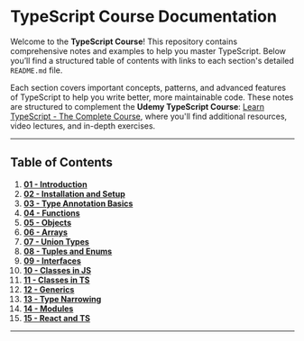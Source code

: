 # TypeScript Course Documentation

Welcome to the **TypeScript Course**! This repository contains comprehensive notes and examples to help you master TypeScript. Below you’ll find a structured table of contents with links to each section's detailed `README.md` file.

Each section covers important concepts, patterns, and advanced features of TypeScript to help you write better, more maintainable code. These notes are structured to complement the **Udemy TypeScript Course**: [Learn TypeScript - The Complete Course](https://www.udemy.com/course/learn-typescript/), where you'll find additional resources, video lectures, and in-depth exercises.

---

## Table of Contents

1. [**01 - Introduction**](https://github.com/princerawat02/mastering-typescript-2025/blob/main/01-Introduction/README)
2. [**02 - Installation and Setup**](https://github.com/princerawat02/mastering-typescript-2025/blob/main/02-Installation-and-Setup/README)
3. [**03 - Type Annotation Basics**](https://github.com/princerawat02/mastering-typescript-2025/blob/main/03-Type-Annotation-Basics/README)
4. [**04 - Functions**](https://github.com/princerawat02/mastering-typescript-2025/blob/main/04-Functions/README)
5. [**05 - Objects**](https://github.com/princerawat02/mastering-typescript-2025/blob/main/05-Objects/README)
6. [**06 - Arrays**](https://github.com/princerawat02/mastering-typescript-2025/blob/main/06-Arrays/README)
7. [**07 - Union Types**](https://github.com/princerawat02/mastering-typescript-2025/blob/main/07-Union-Types/README)
8. [**08 - Tuples and Enums**](https://github.com/princerawat02/mastering-typescript-2025/blob/main/08-Tuples-and-Enums/README)
9. [**09 - Interfaces**](https://github.com/princerawat02/mastering-typescript-2025/blob/main/09-Interfaces/README)
10. [**10 - Classes in JS**](https://github.com/princerawat02/mastering-typescript-2025/blob/main/10-Classes-in-JS/README)
11. [**11 - Classes in TS**](https://github.com/princerawat02/mastering-typescript-2025/blob/main/11-Classes-in-TS/README)
12. [**12 - Generics**](https://github.com/princerawat02/mastering-typescript-2025/blob/main/12-Generics/README)
13. [**13 - Type Narrowing**](https://github.com/princerawat02/mastering-typescript-2025/blob/main/13-Type-Narrowing/README)
14. [**14 - Modules**](https://github.com/princerawat02/mastering-typescript-2025/blob/main/14-Modules/README)
15. [**15 - React and TS**](https://github.com/princerawat02/mastering-typescript-2025/blob/main/15-React-and-TS/README)





---
